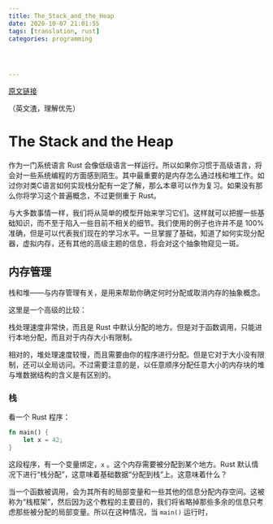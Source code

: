 ```yaml
---
title: The_Stack_and_the_Heap
date: 2020-10-07 21:01:55
tags: [translation, rust]
categories: programming




---
```


[原文链接](https://doc.rust-lang.org/1.22.0/book/first-edition/the-stack-and-the-heap.html#the-stack-and-the-heap)

（英文渣，理解优先）

<!--more-->

# The Stack and the Heap

作为一门系统语言 Rust 会像低级语言一样运行。所以如果你习惯于高级语言，将会对一些系统编程的方面感到陌生。其中最重要的是内存怎么通过栈和堆工作。如过你对类C语言如何实现栈分配有一定了解，那么本章可以作为复习。如果没有那么你将学习这个普遍概念，不过更侧重于 Rust。

与大多数事情一样，我们将从简单的模型开始来学习它们。这样就可以把握一些基础知识，而不至于陷入一些目前不相关的细节。我们使用的例子也许并不是 100% 准确，但是可以代表我们现在的学习水平。一旦掌握了基础，知道了如何实现分配器，虚拟内存，还有其他的高级主题的信息，将会对这个抽象物窥见一斑。

## 内存管理

栈和堆——与内存管理有关，是用来帮助你确定何时分配或取消内存的抽象概念。

这里是一个高级的比较：

栈处理速度非常快，而且是 Rust 中默认分配的地方。但是对于函数调用，只能进行本地分配，而且对于内存大小有限制。

相对的，堆处理速度较慢，而且需要由你的程序进行分配。但是它对于大小没有限制，还可以全局访问。不过需要注意的是，以任意顺序分配任意大小的内存块的堆与堆数据结构的含义是有区别的。

### 栈

看一个 Rust 程序：

```rust
fn main() {
	let x = 42;
}
```

这段程序，有一个变量绑定，`x` 。这个内存需要被分配到某个地方。Rust 默认情况下进行“栈分配”，这意味着基础数据“分配到栈”上。这意味着什么？

当一个函数被调用，会为其所有的局部变量和一些其他的信息分配内存空间。这被称为“栈框架”，然后因为这个教程的主要目的，我们将省略掉那些多余的信息只考虑那些被分配的局部变量。所以在这种情况，当 `main()` 运行时，